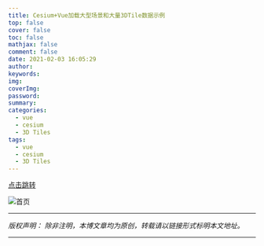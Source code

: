 ```yaml
---
title: Cesium+Vue加载大型场景和大量3DTile数据示例
top: false
cover: false
toc: false
mathjax: false
comment: false
date: 2021-02-03 16:05:29
author:
keywords:
img:
coverImg:
password:
summary:
categories:
  - vue
  - cesium
  - 3D Tiles
tags:
  - vue
  - cesium
  - 3D Tiles
---
```


[点击跳转](http://117.139.247.104:60001/jt-earth-cesium-example/)

![首页](https://jackie_tang.gitee.io/pic_cloud/2021-04/jt-cesium-vue.jpg)

---

_版权声明：_
_除非注明，本博文章均为原创，转载请以链接形式标明本文地址。_

---
